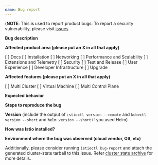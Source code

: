 ```yaml
---
name: Bug report
---
```

(**NOTE**: This is used to report product bugs:
  To report a security vulnerability, please visit [issues](https://github.com/FlavioLionelRita/typ3s/issues)
 
**Bug description**

**Affected product area (please put an X in all that apply)**

[ ] Docs
[ ] Installation
[ ] Networking
[ ] Performance and Scalability
[ ] Extensions and Telemetry
[ ] Security
[ ] Test and Release
[ ] User Experience
[ ] Developer Infrastructure
[ ] Upgrade

**Affected features (please put an X in all that apply)**

[ ] Multi Cluster
[ ] Virtual Machine
[ ] Multi Control Plane

**Expected behavior**

**Steps to reproduce the bug**

**Version** (include the output of `istioctl version --remote` and `kubectl version --short` and `helm version --short` if you used Helm)

**How was Istio installed?**

**Environment where the bug was observed (cloud vendor, OS, etc)**

Additionally, please consider running `istioctl bug-report` and attach the generated cluster-state tarball to this issue.
Refer [cluster state archive](http://istio.io/help/bugs/#generating-a-cluster-state-archive) for more details.